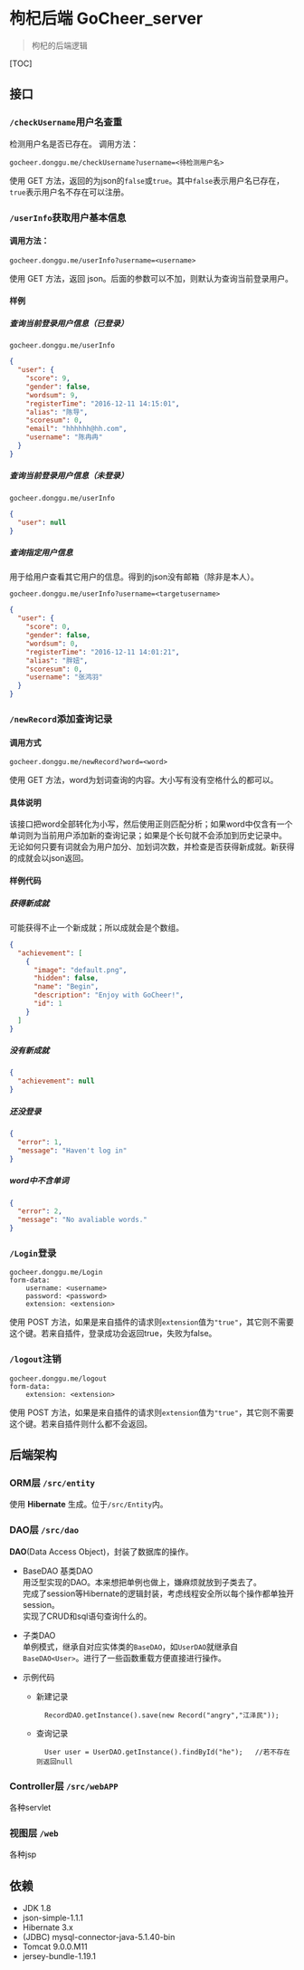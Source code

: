 # 枸杞后端 GoCheer_server
> 枸杞的后端逻辑

[TOC]
## 接口
### `/checkUsername`用户名查重  
检测用户名是否已存在。
调用方法：

	gocheer.donggu.me/checkUsername?username=<待检测用户名>

使用 GET 方法，返回的为json的`false`或`true`。其中`false`表示用户名已存在，`true`表示用户名不存在可以注册。  

### `/userInfo`获取用户基本信息
#### 调用方法：
	gocheer.donggu.me/userInfo?username=<username>

使用 GET 方法，返回 json。后面的参数可以不加，则默认为查询当前登录用户。  

#### 样例  
##### 查询当前登录用户信息（已登录）
	gocheer.donggu.me/userInfo
``` json
{
  "user": {
    "score": 9,
    "gender": false,
    "wordsum": 9,
    "registerTime": "2016-12-11 14:15:01",
    "alias": "陈导",
    "scoresum": 0,
    "email": "hhhhhh@hh.com",
    "username": "陈冉冉"
  }
}
```

##### 查询当前登录用户信息（未登录）
	gocheer.donggu.me/userInfo
``` json
{
  "user": null
}
```

##### 查询指定用户信息
用于给用户查看其它用户的信息。得到的json没有邮箱（除非是本人）。  

	gocheer.donggu.me/userInfo?username=<targetusername>
``` json
{
  "user": {
    "score": 0,
    "gender": false,
    "wordsum": 0,
    "registerTime": "2016-12-11 14:01:21",
    "alias": "胖妞",
    "scoresum": 0,
    "username": "张鸿羽"
  }
}
```

### `/newRecord`添加查询记录
#### 调用方式
	gocheer.donggu.me/newRecord?word=<word>
使用 GET 方法，word为划词查询的内容。大小写有没有空格什么的都可以。  

#### 具体说明
该接口把word全部转化为小写，然后使用正则匹配分析；如果word中仅含有一个单词则为当前用户添加新的查询记录；如果是个长句就不会添加到历史记录中。  
无论如何只要有词就会为用户加分、加划词次数，并检查是否获得新成就。新获得的成就会以json返回。  

#### 样例代码
##### 获得新成就
可能获得不止一个新成就；所以成就会是个数组。

``` json
{
  "achievement": [
    {
      "image": "default.png",
      "hidden": false,
      "name": "Begin",
      "description": "Enjoy with GoCheer!",
      "id": 1
    }
  ]
}
```

##### 没有新成就
``` json
{
  "achievement": null
}
```

##### 还没登录
``` json
{
  "error": 1,
  "message": "Haven't log in"
}
```

##### word中不含单词
``` json
{
  "error": 2,
  "message": "No avaliable words."
}
```

### `/Login`登录
    gocheer.donggu.me/Login
    form-data:
        username: <username>
        password: <password>
        extension: <extension>
使用 POST 方法，如果是来自插件的请求则`extension`值为`"true"`，其它则不需要这个键。若来自插件，登录成功会返回true，失败为false。  

### `/logout`注销
    gocheer.donggu.me/logout
    form-data:
        extension: <extension>

使用 POST 方法，如果是来自插件的请求则`extension`值为`"true"`，其它则不需要这个键。若来自插件则什么都不会返回。  

## 后端架构
### ORM层 `/src/entity`
使用 **Hibernate** 生成。位于`/src/Entity`内。  

### DAO层 `/src/dao`
**DAO**(Data Access Object)，封装了数据库的操作。  

- BaseDAO<E> 基类DAO  
  用泛型实现的DAO。本来想把单例也做上，嫌麻烦就放到子类去了。  
  完成了session等Hibernate的逻辑封装，考虑线程安全所以每个操作都单独开session。  
  实现了CRUD和sql语句查询什么的。  

- 子类DAO  
  单例模式，继承自对应实体类的`BaseDAO`，如`UserDAO`就继承自`BaseDAO<User>`。进行了一些函数重载方便直接进行操作。  
- 示例代码  
    - 新建记录  

			RecordDAO.getInstance().save(new Record("angry","江泽民"));
    
    - 查询记录

			User user = UserDAO.getInstance().findById("he");	//若不存在则返回null

### Controller层 `/src/webAPP`
各种servlet

### 视图层 `/web`
各种jsp

## 依赖
- JDK 1.8
- json-simple-1.1.1
- Hibernate 3.x
- (JDBC) mysql-connector-java-5.1.40-bin
- Tomcat 9.0.0.M11  
- jersey-bundle-1.19.1  